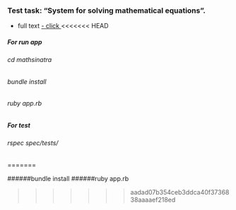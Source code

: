 ### Test task: “System for solving mathematical equations”.
* full text <a href = "https://gist.github.com/Evshved/15a1e9b0eb30b9f03053e2e9c9525e35" > - click </a>
<<<<<<< HEAD
##### For run app
###### cd mathsinatra
###### bundle install
###### ruby app.rb
##### For test
###### rspec spec/tests/
=======

######bundle install
######ruby app.rb
>>>>>>> aadad07b354ceb3ddca40f3736838aaaaef218ed
